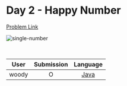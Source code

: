 # Day 2 - Happy Number

[Problem Link](https://leetcode.com/problems/happy-number/)

![single-number](../images/02-happy-number.png)

<br>

User  | Submission | Language
:--:  | :--------: | :-----:
woody | O          | [Java](./woody.md)